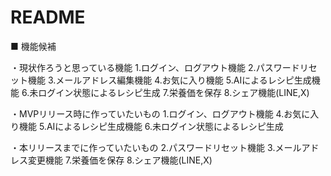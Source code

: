 # README

■ 機能候補

・現状作ろうと思っている機能
1.ログイン、ログアウト機能
2.パスワードリセット機能
3.メールアドレス編集機能
4.お気に入り機能
5.AIによるレシピ生成機能
6.未ログイン状態によるレシピ生成
7.栄養価を保存
8.シェア機能(LINE,X)

・MVPリリース時に作っていたいもの
1.ログイン、ログアウト機能
4.お気に入り機能
5.AIによるレシピ生成機能
6.未ログイン状態によるレシピ生成

・本リリースまでに作っていたいもの
2.パスワードリセット機能
3.メールアドレス変更機能
7.栄養価を保存
8.シェア機能(LINE,X)
